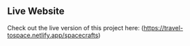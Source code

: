 ## Live Website

Check out the live version of this project here: (https://travel-tospace.netlify.app/spacecrafts)

